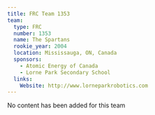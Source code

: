 ```yaml
---
title: FRC Team 1353
team:
  type: FRC
  number: 1353
  name: The Spartans
  rookie_year: 2004
  location: Mississauga, ON, Canada
  sponsors:
    - Atomic Energy of Canada
    - Lorne Park Secondary School
  links:
    Website: http://www.lorneparkrobotics.com
---
```

No content has been added for this team